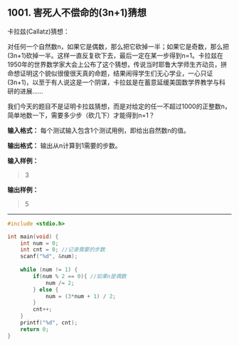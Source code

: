 ﻿## 1001. 害死人不偿命的(3n+1)猜想
卡拉兹(Callatz)猜想：

对任何一个自然数n，如果它是偶数，那么把它砍掉一半；如果它是奇数，那么把(3n+1)砍掉一半。这样一直反复砍下去，最后一定在某一步得到n=1。卡拉兹在1950年的世界数学家大会上公布了这个猜想，传说当时耶鲁大学师生齐动员，拼命想证明这个貌似很傻很天真的命题，结果闹得学生们无心学业，一心只证(3n+1)，以至于有人说这是一个阴谋，卡拉兹是在蓄意延缓美国数学界教学与科研的进展……

我们今天的题目不是证明卡拉兹猜想，而是对给定的任一不超过1000的正整数n，简单地数一下，需要多少步（砍几下）才能得到n=1？

**输入格式：** 每个测试输入包含1个测试用例，即给出自然数n的值。

**输出格式：** 输出从n计算到1需要的步数。

**输入样例：**
>3

**输出样例：**
>5

---
```c
#include <stdio.h>

int main(void) {
	int num = 0;
	int cnt = 0; //记录需要的步数 
	scanf("%d", &num);
	
	while (num != 1) {
		if(num % 2 == 0){ //如果n是偶数 
			num /= 2; 
		} else {
			num = (3*num + 1) / 2;
		}
		cnt++;
	} 
	printf("%d", cnt);
	return 0;
} 
```